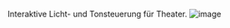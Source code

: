 Interaktive Licht- und Tonsteuerung für Theater.
![image](https://github.com/Friedrichluna/zeitmaschine_v2/assets/154459612/2ef761db-f42d-4f88-9444-6c9c746fdf04)
